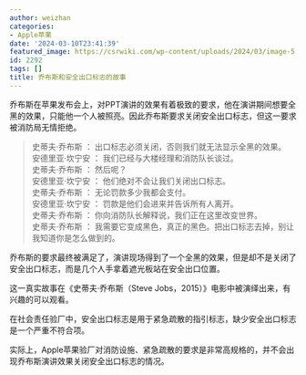 ```yaml
---
author: weizhan
categories:
- Apple苹果
date: '2024-03-10T23:41:39'
featured_image: https://csrwiki.com/wp-content/uploads/2024/03/image-5.png
id: 2292
tags: []
title: 乔布斯和安全出口标志的故事
---
```


乔布斯在苹果发布会上，对PPT演讲的效果有着极致的要求，他在演讲期间想要全黑的效果，只能他一个人被照亮。因此乔布斯要求关闭安全出口标志，但这一要求被消防局无情拒绝。

> 史蒂夫·乔布斯 ： 出口标志必须关闭，否则我们就无法显示全黑的效果。  
> 安德里亚·坎宁安 ： 我们已经与大楼经理和消防队长谈过。  
> 史蒂夫·乔布斯 ： 然后呢？  
> 安德里亚·坎宁安 ： 他们绝对不会让我们关闭出口标志。  
> 史蒂夫·乔布斯 ： 无论罚款多少我都会支付。  
> 安德里亚·坎宁安 ： 罚款是他们会进来并告诉所有人离开。  
> 史蒂夫·乔布斯 ： 你向消防队长解释说，我们正在这里改变世界。  
> 史蒂夫·乔布斯 ： 我需要它变成黑色，真正的黑色。把出口标志去掉，别让我知道你是怎么做到的。

乔布斯的要求最终被满足了，演讲现场得到了一个全黑的效果，但是却不是关闭了安全出口标志，而是几个人手拿着遮光板站在安全出口位置。

这一真实故事在《史蒂夫·乔布斯（Steve Jobs，2015）》电影中被演绎出来，有兴趣的可以观看。

在社会责任验厂中，安全出口标志是用于紧急疏散的指引标志，缺少安全出口标志是一个严重不符合项。

  
实际上，Apple苹果验厂对消防设施、紧急疏散的要求是非常高规格的，并不会出现乔布斯演讲效果关闭安全出口标志的情况。

